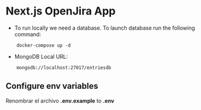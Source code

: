 # Next.js OpenJira App

* To run locally we need a database. To launch database run the following command:

```
    docker-compose up -d

```

* MongoDB Local URL:

```
    mongodb://localhost:27017/entriesdb
```

## Configure env variables

Renombrar el archivo __.env.example__ to __.env__


